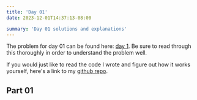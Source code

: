 ```yaml
---
title: 'Day 01'
date: 2023-12-01T14:37:13-08:00

summary: 'Day 01 solutions and explanations'
---
```



The problem for day 01 can be found here: [day 1](https://adventofcode.com/2023/day/1). Be sure to read through this thoroughly in order to understand the problem well.

If you would just like to read the code I wrote and figure out how it works yourself, here's a link to my [github repo](https://github.com/Terracom12/advent-of-code/blob/main/2023/day1/solution.cpp).


## Part 01

